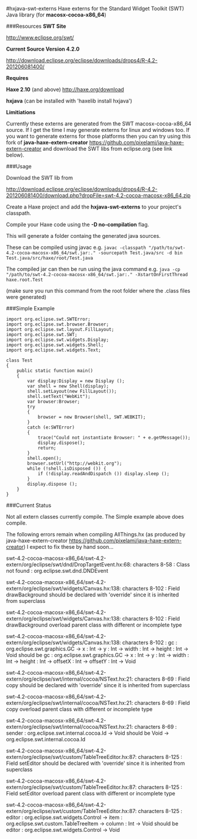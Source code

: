 #hxjava-swt-externs
Haxe externs for the Standard Widget Toolkit (SWT) Java library (for **macosx-cocoa-x86_64**)

###Resources
**SWT Site**

http://www.eclipse.org/swt/

**Current Source Version 4.2.0**

http://download.eclipse.org/eclipse/downloads/drops4/R-4.2-201206081400/

**Requires** 

**Haxe 2.10** (and above) http://haxe.org/download

**hxjava** (can be installed with 'haxelib install hxjava')

**Limitiations**

Currently these externs are generated from the SWT macosx-cocoa-x86_64 source.
If I get the time I may generate externs for linux and windows too. 
If you want to generate externs for those platforms then you can try using this fork of **java-haxe-extern-creator** https://github.com/pixelami/java-haxe-extern-creator
and download the SWT libs from eclipse.org (see link below).

###Usage

Download the SWT lib from 

http://download.eclipse.org/eclipse/downloads/drops4/R-4.2-201206081400/download.php?dropFile=swt-4.2-cocoa-macosx-x86_64.zip

Create a Haxe project and add the **hxjava-swt-externs** to your project's classpath.

Compile your Haxe code using the **-D no-compilation** flag.

This will generate a folder containg the generated java sources.

These can be compiled using javac
e.g. 
```javac -classpath "/path/to/swt-4.2-cocoa-macosx-x86_64/swt.jar:." -sourcepath Test.java/src -d bin Test.java/src/haxe/root/Test.java```

The compiled jar can then be run using the java command
e.g.
```java -cp "/path/to/swt-4.2-cocoa-macosx-x86_64/swt.jar:." -XstartOnFirstThread haxe.root.Test```

(make sure you run this command from the root folder where the .class files were generated)


###Simple Example
```
import org.eclipse.swt.SWTError;
import org.eclipse.swt.browser.Browser;
import org.eclipse.swt.layout.FillLayout;
import org.eclipse.swt.SWT;
import org.eclipse.swt.widgets.Display;
import org.eclipse.swt.widgets.Shell;
import org.eclipse.swt.widgets.Text;

class Test
{
    public static function main()
    {
        var display:Display = new Display ();
        var shell = new Shell(display);
        shell.setLayout(new FillLayout());
        shell.setText("WebKit");
        var browser:Browser;
        try
        {
            browser = new Browser(shell, SWT.WEBKIT);
        }
        catch (e:SWTError)
        {
            trace("Could not instantiate Browser: " + e.getMessage());
            display.dispose();
            return;
        }
        shell.open();
        browser.setUrl("http://webkit.org");
        while (!shell.isDisposed ()) {
            if (!display.readAndDispatch ()) display.sleep ();
        }
        display.dispose ();
    }
}
```

###Current Status

Not all extern classes currently compile. The Simple example above does compile.


The following errors remain when compiling AllThings.hx (as produced by java-haxe-extern-creator https://github.com/pixelami/java-haxe-extern-creator)
I expect to fix these by hand soon...

swt-4.2-cocoa-macosx-x86_64/swt-4.2-extern/org/eclipse/swt/dnd/DropTargetEvent.hx:68: characters 8-58 : Class not found : org.eclipse.swt.dnd.DNDEvent

swt-4.2-cocoa-macosx-x86_64/swt-4.2-extern/org/eclipse/swt/widgets/Canvas.hx:138: characters 8-102 : Field drawBackground should be declared with 'override' since it is inherited from superclass

swt-4.2-cocoa-macosx-x86_64/swt-4.2-extern/org/eclipse/swt/widgets/Canvas.hx:138: characters 8-102 : Field drawBackground overload parent class with different or incomplete type

swt-4.2-cocoa-macosx-x86_64/swt-4.2-extern/org/eclipse/swt/widgets/Canvas.hx:138: characters 8-102 : gc : org.eclipse.swt.graphics.GC -> x : Int -> y : Int -> width : Int -> height : Int -> Void should be gc : org.eclipse.swt.graphics.GC -> x : Int -> y : Int -> width : Int -> height : Int -> offsetX : Int -> offsetY : Int -> Void

swt-4.2-cocoa-macosx-x86_64/swt-4.2-extern/org/eclipse/swt/internal/cocoa/NSText.hx:21: characters 8-69 : Field copy should be declared with 'override' since it is inherited from superclass

swt-4.2-cocoa-macosx-x86_64/swt-4.2-extern/org/eclipse/swt/internal/cocoa/NSText.hx:21: characters 8-69 : Field copy overload parent class with different or incomplete type

swt-4.2-cocoa-macosx-x86_64/swt-4.2-extern/org/eclipse/swt/internal/cocoa/NSText.hx:21: characters 8-69 : sender : org.eclipse.swt.internal.cocoa.Id -> Void should be Void -> org.eclipse.swt.internal.cocoa.Id

swt-4.2-cocoa-macosx-x86_64/swt-4.2-extern/org/eclipse/swt/custom/TableTreeEditor.hx:87: characters 8-125 : Field setEditor should be declared with 'override' since it is inherited from superclass

swt-4.2-cocoa-macosx-x86_64/swt-4.2-extern/org/eclipse/swt/custom/TableTreeEditor.hx:87: characters 8-125 : Field setEditor overload parent class with different or incomplete type

swt-4.2-cocoa-macosx-x86_64/swt-4.2-extern/org/eclipse/swt/custom/TableTreeEditor.hx:87: characters 8-125 : editor : org.eclipse.swt.widgets.Control -> item : org.eclipse.swt.custom.TableTreeItem -> column : Int -> Void should be editor : org.eclipse.swt.widgets.Control -> Void

